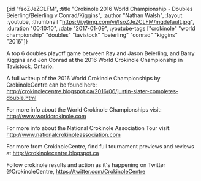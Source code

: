 {:id "fsoZJeZCLFM",
 :title
 "Crokinole 2016 World Championship - Doubles Beierling/Beierling v Conrad/Kiggins",
 :author "Nathan Walsh",
 :layout :youtube,
 :thumbnail "https://i.ytimg.com/vi/fsoZJeZCLFM/mqdefault.jpg",
 :duration "00:10:10",
 :date "2017-01-09",
 :youtube-tags
 ["crokinole"
  "world championship"
  "doubles"
  "tavistock"
  "beierling"
  "conrad"
  "kiggins"
  "2016"]}


A top 6 doubles playoff game between Ray and Jason Beierling, and Barry Kiggins and Jon Conrad at the 2016 World Crokinole Championship in Tavistock, Ontario.

A full writeup of the 2016 World Crokinole Championships by CrokinoleCentre can be found here: http://crokinolecentre.blogspot.ca/2016/06/justin-slater-completes-double.html

For more info about the World Crokinole Championships visit: http://www.worldcrokinole.com

For more info about the National Crokinole Association Tour visit: http://www.nationalcrokinoleassociation.com

For more from CrokinoleCentre, find full tournament previews and reviews at http://crokinolecentre.blogspot.ca

Follow crokinole results and action as it's happening on Twitter @CrokinoleCentre, https://twitter.com/CrokinoleCentre
